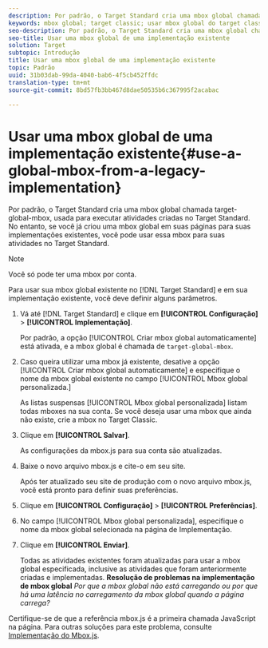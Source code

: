 ```yaml
---
description: Por padrão, o Target Standard cria uma mbox global chamada target-global-mbox, usada para executar atividades criadas no Target Standard. No entanto, se você já criou uma mbox global em suas páginas para suas implementações existentes, você pode usar essa mbox para suas atividades no Target Standard.
keywords: mbox global; target classic; usar mbox global do target classic
seo-description: Por padrão, o Target Standard cria uma mbox global chamada target-global-mbox, usada para executar atividades criadas no Target Standard. No entanto, se você já criou uma mbox global em suas páginas para suas implementações existentes, você pode usar essa mbox para suas atividades no Target Standard.
seo-title: Usar uma mbox global de uma implementação existente
solution: Target
subtopic: Introdução
title: Usar uma mbox global de uma implementação existente
topic: Padrão
uuid: 31b03dab-99da-4040-bab6-4f5cb452ffdc
translation-type: tm+mt
source-git-commit: 8bd57fb3bb467d8dae50535b6c367995f2acabac

---
```



# Usar uma mbox global de uma implementação existente{#use-a-global-mbox-from-a-legacy-implementation}

Por padrão, o Target Standard cria uma mbox global chamada target-global-mbox, usada para executar atividades criadas no Target Standard. No entanto, se você já criou uma mbox global em suas páginas para suas implementações existentes, você pode usar essa mbox para suas atividades no Target Standard.

>[!NOTE]
>
>Você só pode ter uma mbox por conta.

Para usar sua mbox global existente no [!DNL Target Standard] e em sua implementação existente, você deve definir alguns parâmetros.

1. Vá até [!DNL Target Standard] e clique em **[!UICONTROL Configuração]** &gt; **[!UICONTROL Implementação]**.

   Por padrão, a opção [!UICONTROL Criar mbox global automaticamente] está ativada, e a mbox global é chamada de `target-global-mbox`.
1. Caso queira utilizar uma mbox já existente, desative a opção [!UICONTROL Criar mbox global automaticamente] e especifique o nome da mbox global existente no campo [!UICONTROL Mbox global personalizada.]

   As listas suspensas [!UICONTROL Mbox global personalizada] listam todas mboxes na sua conta. Se você deseja usar uma mbox que ainda não existe, crie a mbox no Target Classic.
1. Clique em **[!UICONTROL Salvar]**.

   As configurações da mbox.js para sua conta são atualizadas.
1. Baixe o novo arquivo mbox.js e cite-o em seu site.

   Após ter atualizado seu site de produção com o novo arquivo mbox.js, você está pronto para definir suas preferências.
1. Clique em **[!UICONTROL Configuração]** &gt; **[!UICONTROL Preferências]**.
1. No campo [!UICONTROL Mbox global personalizada], especifique o nome da mbox global selecionada na página de Implementação.
1. Clique em **[!UICONTROL Enviar]**.

   Todas as atividades existentes foram atualizadas para usar a mbox global especificada, inclusive as atividades que foram anteriormente criadas e implementadas.
   **Resolução de problemas na implementação de mbox global** *Por que a mbox global não está carregando ou por que há uma latência no carregamento da mbox global quando a página carrega?*

Certifique-se de que a referência mbox.js é a primeira chamada JavaScript na página. Para outras soluções para este problema, consulte [Implementação do Mbox.js](../../../../c-implementing-target/c-implementing-target-for-client-side-web/t-mbox-download/mbox-download.md#task_4EAE26BB84FD4E1D858F411AEDF4B420).
